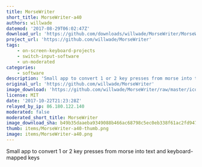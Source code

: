 ```yaml
---
title: MorseWriter
short_title: MorseWriter-a40
authors: willwade
datemod: '2017-08-29T06:02:47Z'
download_url: 'https://github.com/downloads/willwade/MorseWriter/MorseWriterv2.zip'
project_url: 'https://github.com/willwade/MorseWriter'
tags:
    - on-screen-keyboard-projects
    - switch-input-software
    - un-moderated
categories:
    - software
description: 'Small app to convert 1 or 2 key presses from morse into text and keyboard-mapped keys'
original_url: 'https://github.com/willwade/MorseWriter'
image_download: 'https://github.com/willwade/MorseWriter/raw/master/icon.png'
license: MIT
date: '2017-10-22T21:23:28Z'
relayed_by_ip: 86.180.122.140
moderated: false
moderated_short_title: MorseWriter
image_download_sha: b49b35daaeba9349088b466ac68798c5ec0eb338f61ac2fd9475b29b5f8bc0f4
thumb: items/MorseWriter-a40-thumb.png
image: items/MorseWriter-a40.png
---
```

Small app to convert 1 or 2 key presses from morse into text and keyboard-mapped keys